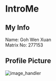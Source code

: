 # IntroMe

## My Info
Name: Goh Wen Xuan<br>
Matrix No: 277153

## Profile Picture
![image_handler](https://user-images.githubusercontent.com/80800733/198523926-6f27adfb-8b35-4ddc-b5b2-98a9ebac22bc.jpg)
